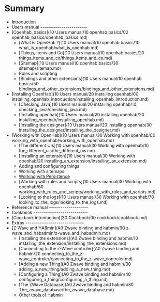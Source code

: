 # Summary

* [Introduction](README.md)
* Users manual ------------------------
* [Openhab_basics](10 Users manual/10 openhab basics/00 openhab_basics/openhab_basics.md)
   * [What is OpenHab ?](10 Users manual/10 openhab basics/10 what_is_openhab/what_is_openhab.md)
   * [Things, items and Co](10 Users manual/10 openhab basics/20 things_items_and_co/things_items_and_co.md)
   * [Sitemap](10 Users manual/10 openhab basics/30 sitemap/sitemap.md)
   * Rules and scripting
   * [Bindings and other extensions](10 Users manual/10 openhab basics/50 bindings_and_other_extensions/bindings_and_other_extensions.md)
* [Installing OpenHab](10 Users manual/20 installing openhab/00 installing_openhab_introduction/installing_openhab_introduction.md)
   * [Checking Java](10 Users manual/20 installing openhab/10 checking_java/checking_java.md)
   * [Installing openhab](10 Users manual/20 installing openhab/20 installing_openhab/installing_openhab.md)
   * [Installing the designer](10 Users manual/20 installing openhab/30 Installing_the_designer/installing_the_designer.md)
* [Working with OpenHab](10 Users manual/30 Working with openhab/00 working_with_openhab/working_with_openhab.md)
   * [The different UIs](10 Users manual/30 Working with openhab/10 the_different_uis/the_different_uis.md)
   * [Installing an extension](10 Users manual/30 Working with openhab/20 installing_an_extension/installing_an_extension.md)
   * Adding and configuring things
   * Working with sitemaps
   * [Working with Persistence](working_with_persistence/working_with_persistence.md)
   * [Working with rules and scripts](10 Users manual/30 Working with openhab/60 working_with_rules_and_scripts/working_with_rules_and_scripts.md)
   * [Looking to the logs](10 Users manual/30 Working with openhab/70 looking_to_the_logs/looking_to_the_logs.md)
* Reference manual --------------------
* Cookbook ----------------------------
* [Cookbook introduction](30 Cookbook/00 cookbook/cookbook.md)
* Extras ------------------------------
* [Z-Wave and HABmin](A0 Zwave binding and habmin/00 z-wave_and_habadmin/z-wave_and_habadmin.md)
   * [Installing the extensions](A0 Zwave binding and habmin/10 installing_the_extension/installing_the_extensions.md)
   * [Connecting to the Z-Wave controler](A0 Zwave binding and habmin/20 connecting_to_the_z-wave_controler/connecting_to_the_z-wave_controler.md)
   * [Adding a new Thing](A0 Zwave binding and habmin/30 adding_a_new_thing/adding_a_new_thing.md)
   * [Configuring a Thing](A0 Zwave binding and habmin/40 configuring_a_thing/configuring_a_thing.md)
   * [The ZWave Database](A0 Zwave binding and habmin/80 The_zwave_database/the_zwave_database.md)
   * [Other tools of Habmin](Others_tools_of_habmin/other_tools_of_habmin.md)

